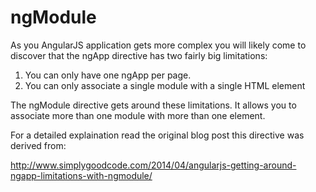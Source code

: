 ngModule
========

As you AngularJS application gets more complex you will likely come to discover that the ngApp directive has two fairly big limitations:

1. You can only have one ngApp per page.
2. You can only associate a single module with a single HTML element

The ngModule directive gets around these limitations. It allows you to associate more than one module with more than one element.

For a detailed explaination read the original blog post this directive was derived from:

http://www.simplygoodcode.com/2014/04/angularjs-getting-around-ngapp-limitations-with-ngmodule/